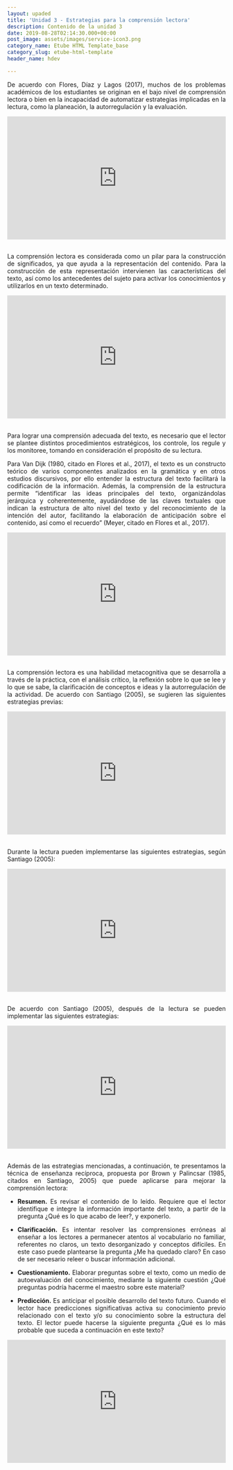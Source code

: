 ```yaml
---
layout: upaded
title: 'Unidad 3 - Estrategias para la comprensión lectora'
description: Contenido de la unidad 3
date: 2019-08-28T02:14:30.000+00:00
post_image: assets/images/service-icon3.png
category_name: Etube HTML Template_base
category_slug: etube-html-template
header_name: hdev

---
```

<p align="justify">De acuerdo con Flores, Díaz y Lagos (2017), muchos de los problemas académicos de los estudiantes se originan en el bajo nivel de comprensión lectora o bien en la incapacidad de automatizar estrategias implicadas en la lectura, como la planeación, la autorregulación y la evaluación.</p>
<div style="width: 100%;"><div style="position: relative; padding-bottom: 56.25%; padding-top: 0; height: 0;"><iframe frameborder="0" width="1200px" height="675px" style="position: absolute; top: 0; left: 0; width: 100%; height: 100%;" src="https://view.genial.ly/5d6848127d814b1002904e5c" type="text/html" allowscriptaccess="always" allowfullscreen="true" scrolling="yes" allownetworking="all"></iframe> </div> </div>
<br/>
<p align="justify">La comprensión lectora es considerada como un pilar para la construcción de significados, ya que ayuda a la representación del contenido. Para la construcción de esta representación intervienen las características del texto, así como los antecedentes del sujeto para activar los conocimientos y utilizarlos en un texto determinado. </p>
<div style="width: 100%;"><div style="position: relative; padding-bottom: 56.25%; padding-top: 0; height: 0;"><iframe frameborder="0" width="1200px" height="675px" style="position: absolute; top: 0; left: 0; width: 100%; height: 100%;" src="https://view.genial.ly/5d687e830355470fc7378d42" type="text/html" allowscriptaccess="always" allowfullscreen="true" scrolling="yes" allownetworking="all"></iframe> </div> </div>
<br/>
<p align="justify">Para lograr una comprensión adecuada del texto, es necesario que el lector se plantee distintos procedimientos estratégicos, los controle, los regule y los monitoree, tomando en consideración el propósito de su lectura. </p>
<p align="justify">Para Van Dijk (1980, citado en Flores et al., 2017), el texto es un constructo teórico de varios componentes analizados en la gramática y en otros estudios discursivos, por ello entender la estructura del texto facilitará la codificación de la información. Además, la comprensión de la estructura permite “identificar las ideas principales del texto, organizándolas jerárquica y coherentemente, ayudándose de las claves textuales que indican la estructura de alto nivel del texto y del reconocimiento de la intención del autor, facilitando la elaboración de anticipación sobre el contenido, así como el recuerdo” (Meyer, citado en Flores  et al., 2017). </p>
<div style="width: 100%;"><div style="position: relative; padding-bottom: 56.25%; padding-top: 0; height: 0;"><iframe frameborder="0" width="1200px" height="675px" style="position: absolute; top: 0; left: 0; width: 100%; height: 100%;" src="https://view.genial.ly/5d6882be39c592100c2b5ea2" type="text/html" allowscriptaccess="always" allowfullscreen="true" scrolling="yes" allownetworking="all"></iframe> </div> </div>
<br/>
<p align="justify">La comprensión lectora es una habilidad metacognitiva que se desarrolla a través de la práctica, con el análisis crítico, la reflexión sobre lo que se lee y lo que se sabe, la clarificación de conceptos e ideas y la autorregulación de la actividad. De acuerdo con Santiago (2005), se sugieren las siguientes estrategias previas: </p>
<div style="width: 100%;"><div style="position: relative; padding-bottom: 56.25%; padding-top: 0; height: 0;"><iframe frameborder="0" width="1200px" height="675px" style="position: absolute; top: 0; left: 0; width: 100%; height: 100%;" src="https://view.genial.ly/5d68883e6e51fb0fe2489f47" type="text/html" allowscriptaccess="always" allowfullscreen="true" scrolling="yes" allownetworking="all"></iframe> </div> </div>
<br/>
<p align="justify">Durante la lectura pueden implementarse las siguientes estrategias, según Santiago (2005):</p>
<div style="width: 100%;"><div style="position: relative; padding-bottom: 56.25%; padding-top: 0; height: 0;"><iframe frameborder="0" width="1200px" height="675px" style="position: absolute; top: 0; left: 0; width: 100%; height: 100%;" src="https://view.genial.ly/5d688c0739c592100c2b6540" type="text/html" allowscriptaccess="always" allowfullscreen="true" scrolling="yes" allownetworking="all"></iframe> </div> </div>
<br/>
<p align="justify">De acuerdo con Santiago (2005), después de la lectura se pueden implementar las siguientes estrategias:</p>
<div style="width: 100%;"><div style="position: relative; padding-bottom: 56.25%; padding-top: 0; height: 0;"><iframe frameborder="0" width="1200px" height="675px" style="position: absolute; top: 0; left: 0; width: 100%; height: 100%;" src="https://view.genial.ly/5d68902ad705a10ff8649be9" type="text/html" allowscriptaccess="always" allowfullscreen="true" scrolling="yes" allownetworking="all"></iframe> </div> </div>
<br/>
<p align="justify">Además de las estrategias mencionadas, a continuación, te presentamos la técnica de enseñanza recíproca, propuesta por Brown y Palincsar (1985, citados en Santiago, 2005) que puede aplicarse para mejorar la comprensión lectora: </p>
<ul class="unorder-list">
    <li><p align="justify"><b>Resumen.</b> Es revisar el contenido de lo leído. Requiere que el lector identifique e integre la información importante del texto, a partir de la pregunta ¿Qué es lo que acabo de leer?, y exponerlo.</p></li> 
    <li><p align="justify"><b>Clarificación.</b> Es intentar resolver las comprensiones erróneas al enseñar a los lectores a permanecer atentos al vocabulario no familiar, referentes no claros, un texto desorganizado y conceptos difíciles. En este caso puede plantearse la pregunta ¿Me ha quedado claro? En caso de ser necesario releer o buscar información adicional.</p></li> 
    <li><p align="justify"><b>Cuestionamiento.</b> Elaborar preguntas sobre el texto, como un medio de autoevaluación del conocimiento, mediante la siguiente cuestión ¿Qué preguntas podría hacerme el maestro sobre este material?</p></li> 
    <li><p align="justify"><b>Predicción.</b> Es anticipar el posible desarrollo del texto futuro. Cuando el lector hace predicciones significativas activa su conocimiento previo relacionado con el texto y/o su conocimiento sobre la estructura del texto. El lector puede hacerse la siguiente pregunta ¿Qué es lo más probable que suceda a continuación en este texto?</p></li>
</ul>
<div style="width: 100%;"><div style="position: relative; padding-bottom: 56.25%; padding-top: 0; height: 0;"><iframe frameborder="0" width="1200px" height="675px" style="position: absolute; top: 0; left: 0; width: 100%; height: 100%;" src="https://view.genial.ly/5d689a34d705a10ff8649f95" type="text/html" allowscriptaccess="always" allowfullscreen="true" scrolling="yes" allownetworking="all"></iframe> </div> </div>
<p align="justify"></p>
<p align="justify"></p>
<br/>

